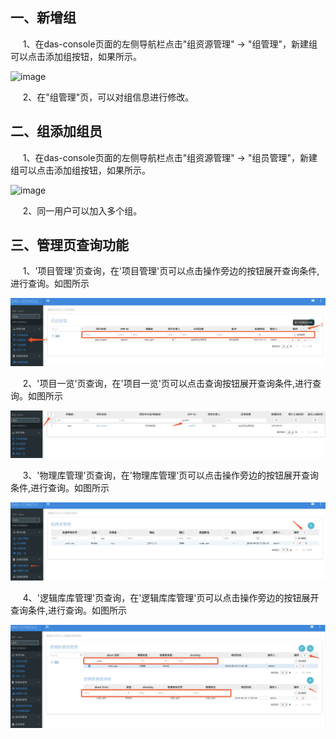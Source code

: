 ## 一、新增组

&nbsp;&nbsp;&nbsp;&nbsp; 1、在das-console页面的左侧导航栏点击"组资源管理" -> "组管理"，新建组可以点击添加组按钮，如果所示。

![image](./img/组管理-1.png)

&nbsp;&nbsp;&nbsp;&nbsp; 2、在"组管理"页，可以对组信息进行修改。

## 二、组添加组员

&nbsp;&nbsp;&nbsp;&nbsp; 1、在das-console页面的左侧导航栏点击"组资源管理" -> "组员管理"，新建组可以点击添加组按钮，如果所示。

![image](./img/组员管理-2.png)

&nbsp;&nbsp;&nbsp;&nbsp; 2、同一用户可以加入多个组。


## 三、管理页查询功能

&nbsp;&nbsp;&nbsp;&nbsp; 1、'项目管理'页查询，在'项目管理'页可以点击操作旁边的按钮展开查询条件,进行查询。如图所示

![image](../接入手册/img/其他功能-4.png)

&nbsp;&nbsp;&nbsp;&nbsp; 2、'项目一览'页查询，在'项目一览'页可以点击查询按钮展开查询条件,进行查询。如图所示

![image](../接入手册/img/其他功能-2.png)

&nbsp;&nbsp;&nbsp;&nbsp; 3、'物理库管理'页查询，在'物理库管理'页可以点击操作旁边的按钮展开查询条件,进行查询。如图所示

![image](../接入手册/img/其他功能-5.png)

&nbsp;&nbsp;&nbsp;&nbsp; 4、'逻辑库库管理'页查询，在'逻辑库库管理'页可以点击操作旁边的按钮展开查询条件,进行查询。如图所示

![image](../接入手册/img/其他功能-6.png)

